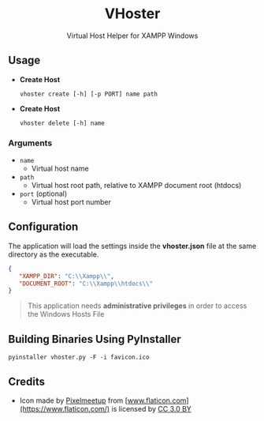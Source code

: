 <h1 align="center">VHoster</h1>
<p align="center">Virtual Host Helper for XAMPP Windows</p>


## Usage


- **Create Host**

   ```
   vhoster create [-h] [-p PORT] name path
   ```

- **Create Host**

   ```
   vhoster delete [-h] name
   ```

### Arguments

- `name`
  - Virtual host name
- `path`
  - Virtual host root path, relative to XAMPP document root (htdocs)
- `port` (optional)
  - Virtual host port number


## Configuration

The application will load the settings inside the **vhoster.json** file at the same directory as the executable.

```json
{
   "XAMPP_DIR": "C:\\Xampp\\",
   "DOCUMENT_ROOT": "C:\\Xampp\\htdocs\\"
}
```


> This application needs **administrative privileges** in order to access the Windows Hosts File


## Building Binaries Using PyInstaller

```
pyinstaller vhoster.py -F -i favicon.ico
```


## Credits

- Icon made by [Pixelmeetup](https://www.flaticon.com/authors/pixelmeetup) from [www.flaticon.com](https://www.flaticon.com/) is licensed by [CC 3.0 BY](http://creativecommons.org/licenses/by/3.0/)
